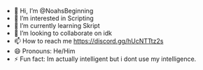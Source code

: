 - 👋 Hi, I’m @NoahsBeginning
- 👀 I’m interested in Scripting
- 🌱 I’m currently learning Skript
- 💞️ I’m looking to collaborate on idk
- 📫 How to reach me https://discord.gg/hUcNTTtz2s
- 😄 Pronouns: He/Him
- ⚡ Fun fact: Im actually intelligent but i dont use my intelligence.

<!---
NoahsBeginning/NoahsBeginning is a ✨ special ✨ repository because its `README.md` (this file) appears on your GitHub profile.
You can click the Preview link to take a look at your changes.
--->

